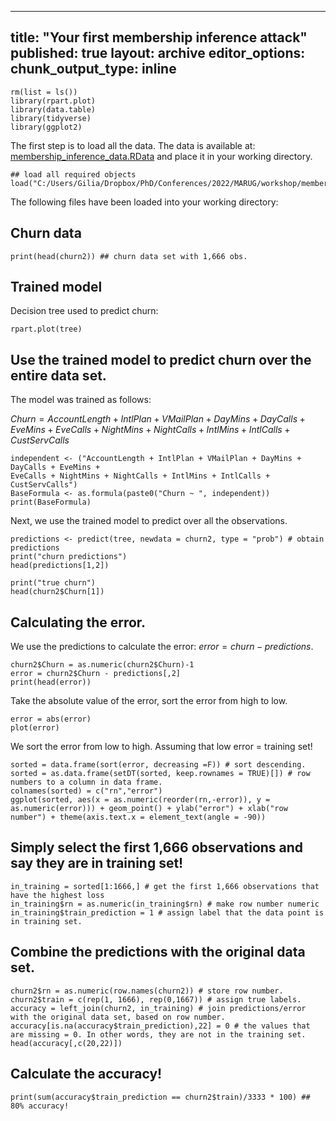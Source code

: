 ---
title: "Your first membership inference attack"
published: true
layout: archive
editor_options:
  chunk_output_type: inline
-

```{r setup, include=FALSE}
rm(list = ls())
library(rpart.plot)
library(data.table)
library(tidyverse)
library(ggplot2)
```

The first step is to load all the data. The data is available at: [membership_inference_data.RData](https://github.com/GilianPonte/membership_inference/blob/main/membership_inference_data.RData "membership_inference_data.RData") and place it in your working directory.

```{r}
## load all required objects
load("C:/Users/Gilia/Dropbox/PhD/Conferences/2022/MARUG/workshop/membership_inference_data.rData")
```

The following files have been loaded into your working directory:

## Churn data

```{r}
print(head(churn2)) ## churn data set with 1,666 obs.
```

## Trained model

Decision tree used to predict churn:

```{r}
rpart.plot(tree)
```

##  Use the trained model to predict churn over the entire data set.

The model was trained as follows:

$Churn = AccountLength + IntlPlan + VMailPlan + DayMins + DayCalls + EveMins + EveCalls + NightMins + NightCalls + IntlMins + IntlCalls + CustServCalls$

```{r}
independent <- ("AccountLength + IntlPlan + VMailPlan + DayMins + DayCalls + EveMins + 
EveCalls + NightMins + NightCalls + IntlMins + IntlCalls + CustServCalls")
BaseFormula <- as.formula(paste0("Churn ~ ", independent))
print(BaseFormula)
```

Next, we use the trained model to predict over all the observations.

```{r}
predictions <- predict(tree, newdata = churn2, type = "prob") # obtain predictions
print("churn predictions")
head(predictions[1,2])

print("true churn")
head(churn2$Churn[1])
```

## Calculating the error.

We use the predictions to calculate the error: $error = churn - predictions$.

```{r}
churn2$Churn = as.numeric(churn2$Churn)-1
error = churn2$Churn - predictions[,2]
print(head(error))
```

Take the absolute value of the error, sort the error from high to low.

```{r}
error = abs(error)
plot(error)
```

We sort the error from low to high. Assuming that low error = training set!

```{r}
sorted = data.frame(sort(error, decreasing =F)) # sort descending.
sorted = as.data.frame(setDT(sorted, keep.rownames = TRUE)[]) # row numbers to a column in data frame.
colnames(sorted) = c("rn","error")
ggplot(sorted, aes(x = as.numeric(reorder(rn,-error)), y = as.numeric(error))) + geom_point() + ylab("error") + xlab("row number") + theme(axis.text.x = element_text(angle = -90))
```

## Simply select the first 1,666 observations and say they are in training set!

```{r}
in_training = sorted[1:1666,] # get the first 1,666 observations that have the highest loss
in_training$rn = as.numeric(in_training$rn) # make row number numeric
in_training$train_prediction = 1 # assign label that the data point is in training set.
```

## Combine the predictions with the original data set.

```{r}
churn2$rn = as.numeric(row.names(churn2)) # store row number.
churn2$train = c(rep(1, 1666), rep(0,1667)) # assign true labels.
accuracy = left_join(churn2, in_training) # join predictions/error with the original data set, based on row number. 
accuracy[is.na(accuracy$train_prediction),22] = 0 # the values that are missing = 0. In other words, they are not in the training set.
head(accuracy[,c(20,22)])
```

## Calculate the accuracy!

```{r}
print(sum(accuracy$train_prediction == churn2$train)/3333 * 100) ## 80% accuracy!
```

